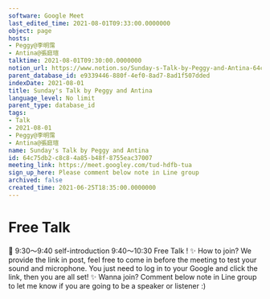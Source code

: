 ```yaml
---
software: Google Meet
last_edited_time: 2021-08-01T09:33:00.0000000
object: page
hosts:
- Peggy@李明霈
- Antina@張庭瑄
talktime: 2021-08-01T09:30:00.0000000
notion_url: https://www.notion.so/Sunday-s-Talk-by-Peggy-and-Antina-64c75db2c8c84a85b48f8755eac37007
parent_database_id: e9339446-880f-4ef0-8ad7-8ad1f507dded
indexDate: 2021-08-01
title: Sunday's Talk by Peggy and Antina
language_level: No limit
parent_type: database_id
tags:
- Talk
- 2021-08-01
- Peggy@李明霈
- Antina@張庭瑄
name: Sunday's Talk by Peggy and Antina
id: 64c75db2-c8c8-4a85-b48f-8755eac37007
meeting_link: https://meet.googley.com/tud-hdfb-tua
sign_up_here: Please comment below note in Line group
archived: false
created_time: 2021-06-25T18:35:00.0000000
---
```


# Free Talk 
📅
9:30～9:40 self-introduction
9:40～10:30 Free Talk !
✨
How to join?
We provide the link in post, feel free to come in before the meeting to test your sound and microphone. You just need to log in to your Google and click the link, then you are all set!
✨
Wanna join?
Comment below note in Line group to let me know if you are going to be a speaker or listener :)


